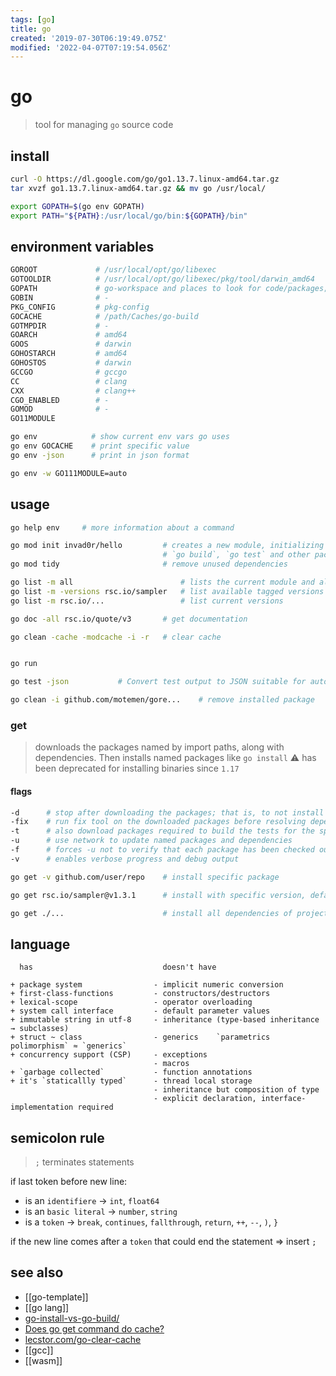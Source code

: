 ```yaml
---
tags: [go]
title: go
created: '2019-07-30T06:19:49.075Z'
modified: '2022-04-07T07:19:54.056Z'
---
```


# go

> tool for managing `go` source code

## install

```sh
curl -O https://dl.google.com/go/go1.13.7.linux-amd64.tar.gz
tar xvzf go1.13.7.linux-amd64.tar.gz && mv go /usr/local/

export GOPATH=$(go env GOPATH)
export PATH="${PATH}:/usr/local/go/bin:${GOPATH}/bin"
```

## environment variables

```sh
GOROOT             # /usr/local/opt/go/libexec
GOTOOLDIR          # /usr/local/opt/go/libexec/pkg/tool/darwin_amd64
GOPATH             # go-workspace and places to look for code/packages; must be set to `go get`, `go build` and `go install`
GOBIN              # -
PKG_CONFIG         # pkg-config
GOCACHE            # /path/Caches/go-build
GOTMPDIR           # -
GOARCH             # amd64
GOOS               # darwin
GOHOSTARCH         # amd64
GOHOSTOS           # darwin
GCCGO              # gccgo
CC                 # clang
CXX                # clang++
CGO_ENABLED        # -
GOMOD              # -
GO11MODULE

go env            # show current env vars go uses
go env GOCACHE    # print specific value
go env -json      # print in json format

go env -w GO111MODULE=auto
```

## usage

```sh
go help env     # more information about a command

go mod init invad0r/hello         # creates a new module, initializing the `go.mod` that describes it
                                  # `go build`, `go test` and other package-building commands add new dependencies to `go.mod`
go mod tidy                       # remove unused dependencies

go list -m all                        # lists the current module and all its dependencies
go list -m -versions rsc.io/sampler   # list available tagged versions of module
go list -m rsc.io/...                 # list current versions

go doc -all rsc.io/quote/v3       # get documentation

go clean -cache -modcache -i -r   # clear cache


go run

go test -json           # Convert test output to JSON suitable for automated processing

go clean -i github.com/motemen/gore...    # remove installed package
```

### get

> downloads the packages named by import paths, along with dependencies. Then installs named packages like `go install`
> ⚠️ has been deprecated for installing binaries since `1.17`

#### flags

```sh
-d      # stop after downloading the packages; that is, to not install packages
-fix    # run fix tool on the downloaded packages before resolving dependencies or building the code
-t      # also download packages required to build the tests for the specified packages
-u      # use network to update named packages and dependencies
-f      # forces -u not to verify that each package has been checked out from the source control repository implied by its import path. useful if source is local fork
-v      # enables verbose progress and debug output
```

```sh
go get -v github.com/user/repo    # install specific package

go get rsc.io/sampler@v1.3.1      # install with specific version, defaults to `@latest`

go get ./...                      # install all dependencies of project recursively
```

## language

```
  has                             doesn't have

+ package system                - implicit numeric conversion
+ first-class-functions         - constructors/destructors
+ lexical-scope                 - operator overloading
+ system call interface         - default parameter values
+ immutable string in utf-8     - inheritance (type-based inheritance → subclasses)
+ struct ~ class                - generics    `parametrics polimorphism` ≈ `generics`
+ concurrency support (CSP)     - exceptions
                                - macros
+ `garbage collected`           - function annotations
+ it's `staticallly typed`      - thread local storage
                                - inheritance but composition of type
                                - explicit declaration, interface-implementation required
```

## semicolon rule

> `;` terminates statements

if last token before new line:
- is an `identifiere`   -> `int`, `float64`
- is an `basic literal` -> `number`, `string`
- is a `token`          -> `break`, `continues`, `fallthrough`, `return`, `++`, `--`, `)`, `}`

if the new line comes after a `token` that could end the statement => insert `;`

## see also

- [[go-template]]
- [[go lang]]
- [go-install-vs-go-build/](https://pocketgophers.com/go-install-vs-go-build/)
- [Does go get command do cache?](https://stackoverflow.com/a/52813009/2087704)
- [lecstor.com/go-clear-cache](https://lecstor.com/go-clear-cache/)
- [[gcc]]
- [[wasm]]
